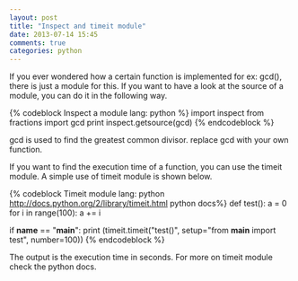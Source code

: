 ```yaml
---
layout: post
title: "Inspect and timeit module"
date: 2013-07-14 15:45
comments: true
categories: python
---
```

If you ever wondered how a certain function is implemented for ex: gcd(), there is just a module for this. If you want to have a look at the source of a module, you can do it in the following way.

{% codeblock Inspect a module lang: python %}
import inspect
from fractions import gcd
print inspect.getsource(gcd)
{% endcodeblock %}

gcd is used to find the greatest common divisor.
replace gcd with your own function.


If you want to find the execution time of a function, you can use the timeit module. A simple use of timeit module is shown below.

{% codeblock Timeit module lang: python http://docs.python.org/2/library/timeit.html python docs%}
def test():
    a = 0
    for i in range(100):
	a += i

if __name__ == "__main__":
    print (timeit.timeit("test()", setup="from __main__ import test", number=100))
{% endcodeblock %}

The output is the execution time in seconds.
For more on timeit module check the python docs.